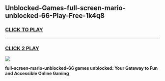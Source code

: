 
## Unblocked-Games-full-screen-mario-unblocked-66-Play-Free-1k4q8
<h3>
<a href="https://premium76.site?title=full-screen-mario-unblocked-66&ref=23A">CLICK TO PLAY</a></h3>
<hr>

<h3>
<a href="https://premium76.site?title=full-screen-mario-unblocked-66&ref=23A">CLICK 2 PLAY</a>
  
</h3>

<a href="https://premium76.site?title=full-screen-mario-unblocked-66&ref=23A"><img src="https://clearcache.store/games.png"></a>


**full-screen-mario-unblocked-66 games unblocked: Your Gateway to Fun and Accessible Online Gaming**
